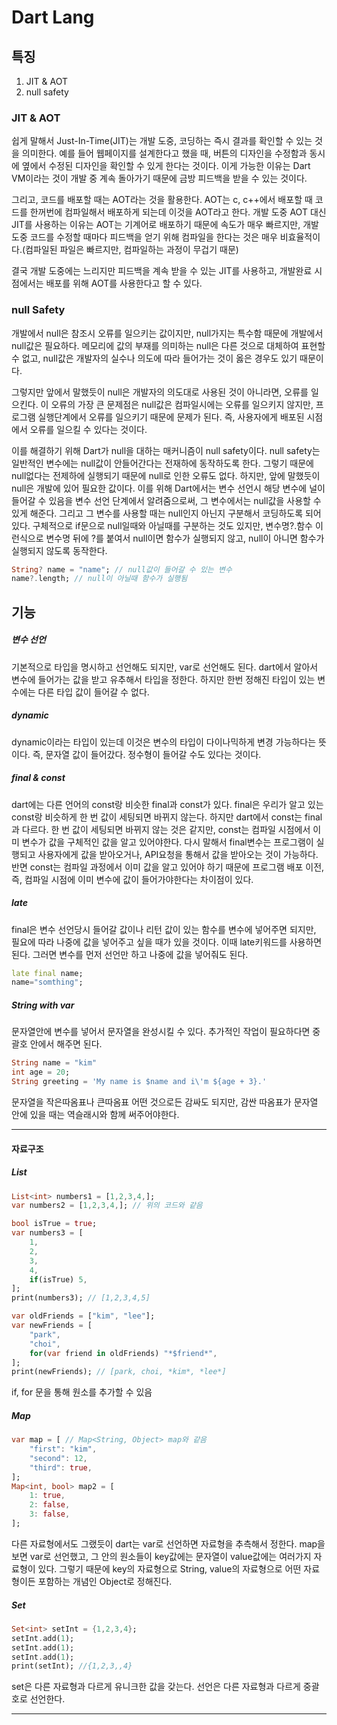 # Dart Lang
## 특징
1. JIT & AOT
2. null safety

### JIT & AOT
쉽게 말해서 Just-In-Time(JIT)는 개발 도중, 코딩하는 즉시 결과를 확인할 수 있는 것을 의미한다. 예를 들어 웹페이지를 설계한다고 했을 때, 버튼의 디자인을 수정함과 동시에 옆에서 수정된 디자인을 확인할 수 있게 한다는 것이다. 이게 가능한 이유는 Dart VM이라는 것이 개발 중 계속 돌아가기 때문에 금방 피드백을 받을 수 있는 것이다.

그리고, 코드를 배포할 때는 AOT라는 것을 활용한다. AOT는 c, c++에서 배포할 때 코드를 한꺼번에 컴파일해서 배포하게 되는데 이것을 AOT라고 한다. 개발 도중 AOT 대신 JIT를 사용하는 이유는 AOT는 기계어로 배포하기 때문에 속도가 매우 빠르지만, 개발 도중 코드를 수정할 때마다 피드백을 얻기 위해 컴파일을 한다는 것은 매우 비효율적이다.(컴파일된 파일은 빠르지만, 컴파일하는 과정이 무겁기 때문)

결국 개발 도중에는 느리지만 피드백을 계속 받을 수 있는 JIT를 사용하고, 개발완료 시점에서는 배포를 위해 AOT를 사용한다고 할 수 있다.

### null Safety
개발에서 null은 참조시 오류를 일으키는 값이지만, null가지는 특수함 때문에 개발에서 null값은 필요하다. 메모리에 값의 부재를 의미하는 null은 다른 것으로 대체하여 표현할 수 없고, null값은 개발자의 실수나 의도에 따라 들어가는 것이 옳은 경우도 있기 때문이다.

그렇지만 앞에서 말했듯이 null은 개발자의 의도대로 사용된 것이 아니라면, 오류를 일으킨다. 이 오류의 가장 큰 문제점은 null값은 컴파일시에는 오류를 일으키지 않지만, 프로그램 실행단계에서 오류를 일으키기 때문에 문제가 된다. 즉, 사용자에게 배포된 시점에서 오류를 일으킬 수 있다는 것이다.

이를 해결하기 위해 Dart가 null을 대하는 매커니즘이 null safety이다. null safety는 일반적인 변수에는 null값이 안들어간다는 전재하에 동작하도록 한다. 그렇기 때문에 null없다는 전제하에 실행되기 때문에 null로 인한 오류도 없다. 하지만, 앞에 말했듯이 null은 개발에 있어 필요한 값이다. 이를 위해 Dart에서는 변수 선언시 해당 변수에 널이 들어갈 수 있음을 변수 선언 단계에서 알려줌으로써, 그 변수에서는 null값을 사용할 수 있게 해준다. 그리고 그 변수를 사용할 때는 null인지 아닌지 구분해서 코딩하도록 되어있다. 구체적으로 if문으로 null일때와 아닐때를 구분하는 것도 있지만, 변수명?.함수 이런식으로 변수명 뒤에 ?를 붙여서 null이면 함수가 실행되지 않고, null이 아니면 함수가 실행되지 않도록 동작한다.

```dart
String? name = "name"; // null값이 들어갈 수 있는 변수
name?.length; // null이 아닐때 함수가 실행됨
```

## 기능
##### 변수 선언
기본적으로 타입을 명시하고 선언해도 되지만, var로 선언해도 된다. dart에서 알아서 변수에 들어가는 값을 받고 유추해서 타입을 정한다. 하지만 한번 정해진 타입이 있는 변수에는 다른 타입 값이 들어갈 수 없다.

##### dynamic
dynamic이라는 타입이 있는데 이것은 변수의 타입이 다이나믹하게 변경 가능하다는 뜻이다. 즉, 문자열 값이 들어갔다. 정수형이 들어갈 수도 있다는 것이다.

##### final & const
dart에는 다른 언어의 const랑 비슷한 final과 const가 있다.
final은 우리가 알고 있는 const랑 비슷하게 한 번 값이 세팅되면 바뀌지 않는다. 하지만 dart에서 const는 final과 다르다. 한 번 값이 세팅되면 바뀌지 않는 것은 같지만, const는 컴파일 시점에서 이미 변수가 값을 구체적인 값을 알고 있어야한다. 다시 말해서 final변수는 프로그램이 실행되고 사용자에게 값을 받아오거나, API요청을 통해서 값을 받아오는 것이 가능하다. 반면 const는 컴파일 과정에서 이미 값을 알고 있어야 하기 때문에 프로그램 배포 이전, 즉, 컴파일 시점에 이미 변수에 값이 들어가야한다는 차이점이 있다.

##### late
final은 변수 선언당시 들어갈 값이나 리턴 값이 있는 함수를 변수에 넣어주면 되지만, 필요에 따라 나중에 값을 넣어주고 싶을 때가 있을 것이다. 이때 late키워드를 사용하면된다. 그러면 변수를 먼저 선언만 하고 나중에 값을 넣어줘도 된다.
```dart
late final name;
name="somthing";
```

##### String with var
문자열안에 변수를 넣어서 문자열을 완성시킬 수 있다. 추가적인 작업이 필요하다면 중괄호 안에서 해주면 된다.
```dart
String name = "kim"
int age = 20;
String greeting = 'My name is $name and i\'m ${age + 3}.'
```
문자열을 작은따옴표나 큰따옴표 어떤 것으로든 감싸도 되지만, 감싼 따옴표가 문자열 안에 있을 때는 역슬래시와 함께 써주어야한다.

***
#### 자료구조
##### List
```dart
List<int> numbers1 = [1,2,3,4,];
var numbers2 = [1,2,3,4,]; // 위의 코드와 같음

bool isTrue = true;
var numbers3 = [
    1,
    2,
    3,
    4,
    if(isTrue) 5,
];
print(numbers3); // [1,2,3,4,5]

var oldFriends = ["kim", "lee"];
var newFriends = [
    "park",
    "choi",
    for(var friend in oldFriends) "*$friend*",
];
print(newFriends); // [park, choi, *kim*, *lee*]
```
if, for 문을 통해 원소를 추가할 수 있음
##### Map
```dart
var map = [ // Map<String, Object> map와 같음
    "first": "kim",
    "second": 12,
    "third": true,
];
Map<int, bool> map2 = [
    1: true,
    2: false,
    3: false,
];
```
다른 자료형에서도 그랬듯이 dart는 var로 선언하면 자료형을 추측해서 정한다. map을 보면 var로 선언했고, 그 안의 원소들이 key값에는 문자열이 value값에는 여러가지 자료형이 있다. 그렇기 때문에 key의 자료형으로 String, value의 자료형으로 어떤 자료형이든 포함하는 개념인 Object로 정해진다.

##### Set
```dart
Set<int> setInt = {1,2,3,4};
setInt.add(1);
setInt.add(1);
setInt.add(1);
print(setInt); //{1,2,3,,4}
```
set은 다른 자료형과 다르게 유니크한 값을 갖는다. 선언은 다른 자료형과 다르게 중괄호로 선언한다.

***


